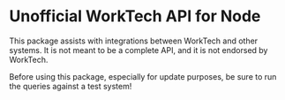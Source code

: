 # Unofficial WorkTech API for Node

This package assists with integrations between WorkTech and other systems.
It is not meant to be a complete API, and it is not endorsed by WorkTech.

Before using this package, especially for update purposes,
be sure to run the queries against a test system!
